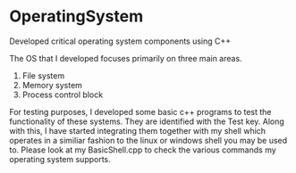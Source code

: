 # OperatingSystem
Developed critical operating system components using C++

The OS that I developed focuses primarily on three main areas.
1. File system
2. Memory system
3. Process control block

For testing purposes, I developed some basic c++ programs to test the functionality of these systems. They are identified with the Test key. 
Along with this, I have started integrating them together with my shell which operates in a similiar fashion to the linux or windows shell you may be used to. Please look at my BasicShell.cpp to check the various commands my operating system supports. 
